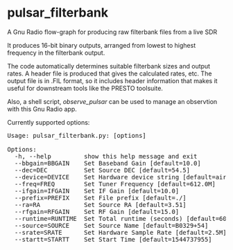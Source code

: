 # pulsar_filterbank
A Gnu Radio flow-graph for producing raw filterbank files from a live SDR

It produces 16-bit binary outputs, arranged from lowest to highest frequency
  in the filterbank output.

The code automatically determines suitable filterbank sizes and output
  rates.  A header file is produced that gives the calculated
  rates, etc.  The output file is in .FIL format, so it includes
  header information that makes it useful for downstream tools
  like the PRESTO toolsuite.

Also, a shell script, *observe_pulsar* can be used to manage an observtion
with this Gnu Radio app.

Currently supported options:
<pre>
Usage: pulsar_filterbank.py: [options]

Options:
  -h, --help         show this help message and exit
  --bbgain=BBGAIN    Set Baseband Gain [default=10.0]
  --dec=DEC          Set Source DEC [default=54.5]
  --device=DEVICE    Set Hardware device string [default=airspy=0]
  --freq=FREQ        Set Tuner Frequency [default=612.0M]
  --ifgain=IFGAIN    Set IF Gain [default=10.0]
  --prefix=PREFIX    Set File prefix [default=./]
  --ra=RA            Set Source RA [default=3.51]
  --rfgain=RFGAIN    Set RF Gain [default=15.0]
  --runtime=RUNTIME  Set Total runtime (seconds) [default=600]
  --source=SOURCE    Set Source Name [default=B0329+54]
  --srate=SRATE      Set Hardware Sample Rate [default=2.5M]
  --startt=STARTT    Set Start Time [default=1544737955]
</pre>
